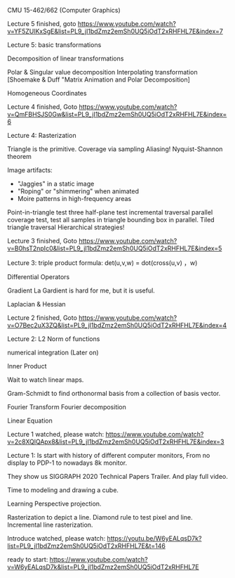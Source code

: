 CMU 15-462/662 (Computer Graphics)

Lecture 5 finished, goto https://www.youtube.com/watch?v=YF5ZUlKxSgE&list=PL9_jI1bdZmz2emSh0UQ5iOdT2xRHFHL7E&index=7

Lecture 5: basic transformations

Decomposition of linear transformations

Polar & Singular value decomposition
Interpolating transformation [Shoemake & Duff "Matrix Animation and Polar Decomposition]

Homogeneous Coordinates

Lecture 4 finished, Goto https://www.youtube.com/watch?v=QmFBHSJS0Gw&list=PL9_jI1bdZmz2emSh0UQ5iOdT2xRHFHL7E&index=6

Lecture 4: Rasterization

Triangle is the primitive.
Coverage via sampling
Aliasing!
Nyquist-Shannon theorem

Image artifacts:
- "Jaggies" in a static image
- "Roping" or "shimmering" when animated
- Moire patterns in high-frequency areas

Point-in-triangle test
three half-plane test
incremental traversal
parallel coverage test, test all samples in triangle bounding box in parallel.
Tiled triangle traversal
Hierarchical strategies!

Lecture 3 finished, Goto https://www.youtube.com/watch?v=B0hsT2npIc0&list=PL9_jI1bdZmz2emSh0UQ5iOdT2xRHFHL7E&index=5

Lecture 3: triple product formula: det(u,v,w) =  dot(cross(u,v) ，w)

Differential Operators

Gradient
La Gardient is hard for me, but it is useful.

Laplacian & Hessian

Lecture 2 finished, Goto https://www.youtube.com/watch?v=O7Bec2uX3ZQ&list=PL9_jI1bdZmz2emSh0UQ5iOdT2xRHFHL7E&index=4

Lecture 2:
L2 Norm of functions

numerical integration (Later on)

Inner Product

Wait to watch linear maps.

Gram-Schmidt to find orthonormal basis from a collection of basis vector.

Fourier Transform Fourier decomposition

Linear Equation


Lecture 1 watched, please watch: https://www.youtube.com/watch?v=2c8XQlQApx8&list=PL9_jI1bdZmz2emSh0UQ5iOdT2xRHFHL7E&index=3

Lecture 1:
Is start with history of different computer monitors, From no display to PDP-1 to nowadays 8k monitor.

They show us SIGGRAPH 2020 Technical Papers Trailer.
And play full video.

Time to modeling and drawing a cube.

Learning Perspective projection.

Rasterization to depict a line. Diamond rule to test pixel and line.
Incremental line rasterization.

Introduce watched, please watch: https://youtu.be/W6yEALqsD7k?list=PL9_jI1bdZmz2emSh0UQ5iOdT2xRHFHL7E&t=146

ready to start: https://www.youtube.com/watch?v=W6yEALqsD7k&list=PL9_jI1bdZmz2emSh0UQ5iOdT2xRHFHL7E
